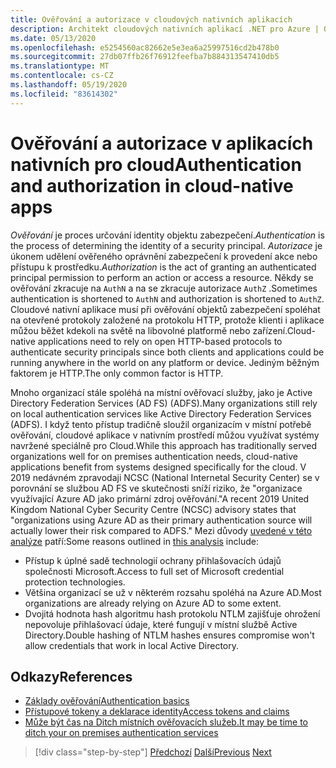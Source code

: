 ```yaml
---
title: Ověřování a autorizace v cloudových nativních aplikacích
description: Architekt cloudových nativních aplikací .NET pro Azure | Ověřování a autorizace v cloudových nativních aplikacích
ms.date: 05/13/2020
ms.openlocfilehash: e5254560ac82662e5e3ea6a25997516cd2b478b0
ms.sourcegitcommit: 27db07ffb26f76912feefba7b884313547410db5
ms.translationtype: MT
ms.contentlocale: cs-CZ
ms.lasthandoff: 05/19/2020
ms.locfileid: "83614302"
---
```

# <a name="authentication-and-authorization-in-cloud-native-apps"></a><span data-ttu-id="eb2eb-103">Ověřování a autorizace v aplikacích nativních pro cloud</span><span class="sxs-lookup"><span data-stu-id="eb2eb-103">Authentication and authorization in cloud-native apps</span></span>

<span data-ttu-id="eb2eb-104">*Ověřování* je proces určování identity objektu zabezpečení.</span><span class="sxs-lookup"><span data-stu-id="eb2eb-104">*Authentication* is the process of determining the identity of a security principal.</span></span> <span data-ttu-id="eb2eb-105">*Autorizace* je úkonem udělení ověřeného oprávnění zabezpečení k provedení akce nebo přístupu k prostředku.</span><span class="sxs-lookup"><span data-stu-id="eb2eb-105">*Authorization* is the act of granting an authenticated principal permission to perform an action or access a resource.</span></span> <span data-ttu-id="eb2eb-106">Někdy se ověřování zkracuje na `AuthN` a na se zkracuje autorizace `AuthZ` .</span><span class="sxs-lookup"><span data-stu-id="eb2eb-106">Sometimes authentication is shortened to `AuthN` and authorization is shortened to `AuthZ`.</span></span> <span data-ttu-id="eb2eb-107">Cloudové nativní aplikace musí při ověřování objektů zabezpečení spoléhat na otevřené protokoly založené na protokolu HTTP, protože klienti i aplikace můžou běžet kdekoli na světě na libovolné platformě nebo zařízení.</span><span class="sxs-lookup"><span data-stu-id="eb2eb-107">Cloud-native applications need to rely on open HTTP-based protocols to authenticate security principals since both clients and applications could be running anywhere in the world on any platform or device.</span></span> <span data-ttu-id="eb2eb-108">Jediným běžným faktorem je HTTP.</span><span class="sxs-lookup"><span data-stu-id="eb2eb-108">The only common factor is HTTP.</span></span>

<span data-ttu-id="eb2eb-109">Mnoho organizací stále spoléhá na místní ověřovací služby, jako je Active Directory Federation Services (AD FS) (ADFS).</span><span class="sxs-lookup"><span data-stu-id="eb2eb-109">Many organizations still rely on local authentication services like Active Directory Federation Services (ADFS).</span></span> <span data-ttu-id="eb2eb-110">I když tento přístup tradičně sloužil organizacím v místní potřebě ověřování, cloudové aplikace v nativním prostředí můžou využívat systémy navržené speciálně pro Cloud.</span><span class="sxs-lookup"><span data-stu-id="eb2eb-110">While this approach has traditionally served organizations well for on premises authentication needs, cloud-native applications benefit from systems designed specifically for the cloud.</span></span> <span data-ttu-id="eb2eb-111">V 2019 nedávném zpravodaji NCSC (National Internetal Security Center) se v porovnání se službou AD FS ve skutečnosti sníží riziko, že "organizace využívající Azure AD jako primární zdroj ověřování."</span><span class="sxs-lookup"><span data-stu-id="eb2eb-111">A recent 2019 United Kingdom National Cyber Security Centre (NCSC) advisory states that "organizations using Azure AD as their primary authentication source will actually lower their risk compared to ADFS."</span></span> <span data-ttu-id="eb2eb-112">Mezi důvody [uvedené v této analýze](https://oxfordcomputergroup.com/resources/o365-security-native-cloud-authentication/) patří:</span><span class="sxs-lookup"><span data-stu-id="eb2eb-112">Some reasons outlined in [this analysis](https://oxfordcomputergroup.com/resources/o365-security-native-cloud-authentication/) include:</span></span>

- <span data-ttu-id="eb2eb-113">Přístup k úplné sadě technologií ochrany přihlašovacích údajů společnosti Microsoft.</span><span class="sxs-lookup"><span data-stu-id="eb2eb-113">Access to full set of Microsoft credential protection technologies.</span></span>
- <span data-ttu-id="eb2eb-114">Většina organizací se už v některém rozsahu spoléhá na Azure AD.</span><span class="sxs-lookup"><span data-stu-id="eb2eb-114">Most organizations are already relying on Azure AD to some extent.</span></span>
- <span data-ttu-id="eb2eb-115">Dvojitá hodnota hash algoritmu hash protokolu NTLM zajišťuje ohrožení nepovoluje přihlašovací údaje, které fungují v místní službě Active Directory.</span><span class="sxs-lookup"><span data-stu-id="eb2eb-115">Double hashing of NTLM hashes ensures compromise won't allow credentials that work in local Active Directory.</span></span>

## <a name="references"></a><span data-ttu-id="eb2eb-116">Odkazy</span><span class="sxs-lookup"><span data-stu-id="eb2eb-116">References</span></span>

- [<span data-ttu-id="eb2eb-117">Základy ověřování</span><span class="sxs-lookup"><span data-stu-id="eb2eb-117">Authentication basics</span></span>](https://docs.microsoft.com/azure/active-directory/develop/authentication-scenarios)
- [<span data-ttu-id="eb2eb-118">Přístupové tokeny a deklarace identity</span><span class="sxs-lookup"><span data-stu-id="eb2eb-118">Access tokens and claims</span></span>](https://docs.microsoft.com/azure/active-directory/develop/access-tokens)
- [<span data-ttu-id="eb2eb-119">Může být čas na Ditch místních ověřovacích služeb.</span><span class="sxs-lookup"><span data-stu-id="eb2eb-119">It may be time to ditch your on premises authentication services</span></span>](https://oxfordcomputergroup.com/resources/o365-security-native-cloud-authentication/)

>[!div class="step-by-step"]
><span data-ttu-id="eb2eb-120">[Předchozí](identity.md) 
> [Další](azure-active-directory.md)</span><span class="sxs-lookup"><span data-stu-id="eb2eb-120">[Previous](identity.md)
[Next](azure-active-directory.md)</span></span>
